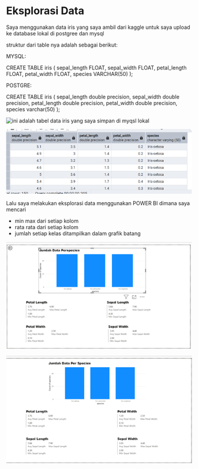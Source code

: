 # Eksplorasi Data

Saya menggunakan data iris yang saya ambil dari kaggle untuk saya upload ke database lokal di postgree dan mysql

struktur dari table nya adalah sebagai berikut:

MYSQL:

CREATE TABLE iris (
    sepal_length FLOAT,
    sepal_width FLOAT,
    petal_length FLOAT,
    petal_width FLOAT,
    species VARCHAR(50)
);

POSTGRE:

CREATE TABLE iris (
    sepal_length double precision,
    sepal_width double precision,
    petal_length double precision,
    petal_width double precision,
    species varchar(50)
);

![ini adalah tabel data iris yang saya simpan di myqsl lokal](_build/html/_static/images/data_iris_mysql.png)

![ini adalah tabel data iris yang saya simpan di postgre lokal](_static/images/data_iris_postgre.png)

Lalu saya melakukan eksplorasi data menggunakan POWER BI dimana saya mencari 
- min max dari setiap kolom
- rata rata dari setiap kolom
- jumlah setiap kelas ditampilkan dalam grafik batang

![ini adalah hasil eksplorasi data di power BI menggunakan database mysql](_static/images/eksplorasi_data_mysql.png)

![ini adalah hasil eksplorasi data di power BI menggunakan database postgre](_static/images/eksplorasi_data_postgre.png)
